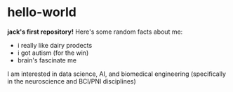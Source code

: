 # hello-world
**jack's first repository!**
Here's some random facts about me:
- i really like dairy prodects
- i got autism (for the win)
- brain's fascinate me

 I am interested in data science, AI, and biomedical engineering (specifically in the neuroscience and BCI/PNI disciplines)
